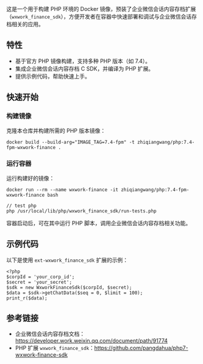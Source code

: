 这是一个用于构建 PHP 环境的 Docker 镜像，预装了企业微信会话内容存档扩展（`wxwork_finance_sdk`），方便开发者在容器中快速部署和调试与企业微信会话存档相关的应用。

## 特性

- 基于官方 PHP 镜像构建，支持多种 PHP 版本（如 7.4）。
- 集成企业微信会话内容存档 C SDK，并编译为 PHP 扩展。
- 提供示例代码，帮助快速上手。

## 快速开始

### 构建镜像

克隆本仓库并构建所需的 PHP 版本镜像：

~~~
docker build --build-arg="IMAGE_TAG=7.4-fpm" -t zhiqiangwang/php:7.4-fpm-wxwork-finance .
~~~

### 运行容器

运行构建好的镜像：

~~~
docker run --rm --name wxwork-finance -it zhiqiangwang/php:7.4-fpm-wxwork-finance bash

// test php
php /usr/local/lib/php/wxwork_finance_sdk/run-tests.php
~~~

容器启动后，可在其中运行 PHP 脚本，调用企业微信会话内容存档相关功能。

## 示例代码

以下是使用 `ext-wxwork_finance_sdk` 扩展的示例：

~~~
<?php
$corpId = 'your_corp_id';
$secret = 'your_secret';
$sdk = new WxworkFinanceSdk($corpId, $secret);
$data = $sdk->getChatData($seq = 0, $limit = 100);
print_r($data);
~~~

## 参考链接

- 企业微信会话内容存档文档：https://developer.work.weixin.qq.com/document/path/91774
- PHP 扩展 `wxwork_finance_sdk`：https://github.com/pangdahua/php7-wxwork-finance-sdk

